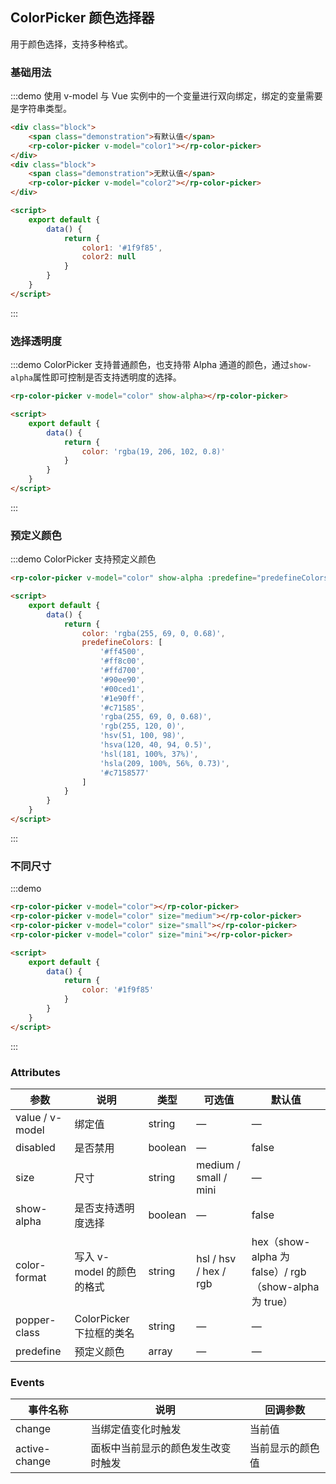 ## ColorPicker 颜色选择器

用于颜色选择，支持多种格式。

### 基础用法

:::demo 使用 v-model 与 Vue 实例中的一个变量进行双向绑定，绑定的变量需要是字符串类型。

```html
<div class="block">
    <span class="demonstration">有默认值</span>
    <rp-color-picker v-model="color1"></rp-color-picker>
</div>
<div class="block">
    <span class="demonstration">无默认值</span>
    <rp-color-picker v-model="color2"></rp-color-picker>
</div>

<script>
    export default {
        data() {
            return {
                color1: '#1f9f85',
                color2: null
            }
        }
    }
</script>
```

:::

### 选择透明度

:::demo ColorPicker 支持普通颜色，也支持带 Alpha 通道的颜色，通过`show-alpha`属性即可控制是否支持透明度的选择。

```html
<rp-color-picker v-model="color" show-alpha></rp-color-picker>

<script>
    export default {
        data() {
            return {
                color: 'rgba(19, 206, 102, 0.8)'
            }
        }
    }
</script>
```

:::

### 预定义颜色

:::demo ColorPicker 支持预定义颜色

```html
<rp-color-picker v-model="color" show-alpha :predefine="predefineColors"></rp-color-picker>

<script>
    export default {
        data() {
            return {
                color: 'rgba(255, 69, 0, 0.68)',
                predefineColors: [
                    '#ff4500',
                    '#ff8c00',
                    '#ffd700',
                    '#90ee90',
                    '#00ced1',
                    '#1e90ff',
                    '#c71585',
                    'rgba(255, 69, 0, 0.68)',
                    'rgb(255, 120, 0)',
                    'hsv(51, 100, 98)',
                    'hsva(120, 40, 94, 0.5)',
                    'hsl(181, 100%, 37%)',
                    'hsla(209, 100%, 56%, 0.73)',
                    '#c7158577'
                ]
            }
        }
    }
</script>
```

:::

### 不同尺寸

:::demo

```html
<rp-color-picker v-model="color"></rp-color-picker>
<rp-color-picker v-model="color" size="medium"></rp-color-picker>
<rp-color-picker v-model="color" size="small"></rp-color-picker>
<rp-color-picker v-model="color" size="mini"></rp-color-picker>

<script>
    export default {
        data() {
            return {
                color: '#1f9f85'
            }
        }
    }
</script>
```

:::

### Attributes

| 参数            | 说明                      | 类型    | 可选值                | 默认值                                                |
| --------------- | ------------------------- | ------- | --------------------- | ----------------------------------------------------- |
| value / v-model | 绑定值                    | string  | —                     | —                                                     |
| disabled        | 是否禁用                  | boolean | —                     | false                                                 |
| size            | 尺寸                      | string  | medium / small / mini | —                                                     |
| show-alpha      | 是否支持透明度选择        | boolean | —                     | false                                                 |
| color-format    | 写入 v-model 的颜色的格式 | string  | hsl / hsv / hex / rgb | hex（show-alpha 为 false）/ rgb（show-alpha 为 true） |
| popper-class    | ColorPicker 下拉框的类名  | string  | —                     | —                                                     |
| predefine       | 预定义颜色                | array   | —                     | —                                                     |

### Events

| 事件名称      | 说明                               | 回调参数         |
| ------------- | ---------------------------------- | ---------------- |
| change        | 当绑定值变化时触发                 | 当前值           |
| active-change | 面板中当前显示的颜色发生改变时触发 | 当前显示的颜色值 |
